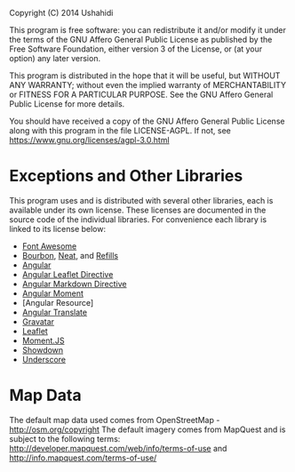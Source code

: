 Copyright (C) 2014 Ushahidi

This program is free software: you can redistribute it and/or modify
it under the terms of the GNU Affero General Public License as published by
the Free Software Foundation, either version 3 of the License, or
(at your option) any later version.

This program is distributed in the hope that it will be useful,
but WITHOUT ANY WARRANTY; without even the implied warranty of
MERCHANTABILITY or FITNESS FOR A PARTICULAR PURPOSE.  See the
GNU Affero General Public License for more details.

You should have received a copy of the GNU Affero General Public
License along with this program in the file LICENSE-AGPL.  If not,
see <https://www.gnu.org/licenses/agpl-3.0.html>

Exceptions and Other Libraries
==============================

This program uses and is distributed with several other libraries,
each is available under its own license. These licenses are documented
in the source code of the individual libraries. For convenience each
library is linked to its license below:

* [Font Awesome](http://fontawesome.io/license/)
* [Bourbon](https://github.com/thoughtbot/bourbon/blob/master/LICENSE.md), [Neat](https://github.com/thoughtbot/neat/blob/master/LICENSE.md), and [Refills](https://github.com/thoughtbot/refills/blob/master/LICENSE.md)
* [Angular](https://github.com/angular/angular.js/blob/master/LICENSE)
* [Angular Leaflet Directive](https://github.com/tombatossals/angular-leaflet-directive/blob/master/LICENSE)
* [Angular Markdown Directive](https://github.com/ushahidi/angular-markdown-directive)
* [Angular Moment](https://github.com/urish/angular-moment)
* [Angular Resource]
* [Angular Translate](https://github.com/angular-translate/angular-translate/blob/master/LICENSE)
* [Gravatar](https://github.com/emerleite/node-gravatar/blob/master/Readme.md#license)
* [Leaflet](https://github.com/Leaflet/Leaflet/blob/master/LICENSE)
* [Moment.JS](https://github.com/moment/moment/blob/develop/LICENSE)
* [Showdown](https://github.com/ushahidi/showdown/blob/master/license.txt)
* [Underscore](https://github.com/jashkenas/underscore/blob/master/LICENSE)

Map Data
========

The default map data used comes from OpenStreetMap - <http://osm.org/copyright>
The default imagery comes from MapQuest and is subject to the following terms: <http://developer.mapquest.com/web/info/terms-of-use> and <http://info.mapquest.com/terms-of-use/>
